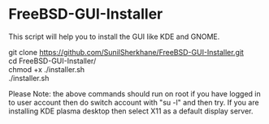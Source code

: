 # FreeBSD-GUI-Installer

This script will help you to install the GUI like KDE and GNOME.

git clone https://github.com/SunilSherkhane/FreeBSD-GUI-Installer.git <br/>
cd FreeBSD-GUI-Installer/ <br/>
chmod +x ./installer.sh <br/>
./installer.sh

Please Note: the above commands should run on root if you have logged in to user account then do switch account with "su -l" and then try.
If you are installing KDE plasma desktop then select X11 as a default display server.
